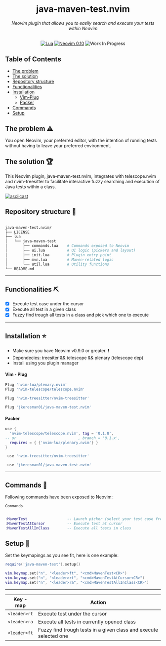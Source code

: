 <div align="center">

  <h1>java-maven-test.nvim</h1>
  <h6>Neovim plugin that allows you to easily search and execute your tests within Neovim</h6>

[![Lua](https://img.shields.io/badge/Lua-blue.svg?style=for-the-badge&logo=lua)](http://www.lua.org)
[![Neovim 0.10](https://img.shields.io/badge/Neovim%200.10-green.svg?style=for-the-badge&logo=neovim)](https://neovim.io)
![Work In Progress](https://img.shields.io/badge/Work%20In%20Progress-orange?style=for-the-badge)

</div>

## Table of Contents ##

- [The problem](#problem)
- [The solution](#solution)
- [Repository structure](#repo)
- [Functionalities](#functionalities)
- [Installation](#installation)
    - [Vim-Plug](#vimplug)
    - [Packer](#packer)
- [Commands](#commands)
- [Setup](#setup)

##  The problem :warning: <a name="problem"></a> ##
You open Neovim, your preferred editor, with the intention of running tests without having to leave your preferred environment.

## The solution :trophy: <a name="solution"></a> ##

This Neovim plugin, java-maven-test.nvim, integrates with telescope.nvim and nvim-treesitter to facilitate interactive fuzzy searching and execution of Java tests within a class.

[![asciicast](https://asciinema.org/a/YJnUsr3ujc1GHgoRsXGZWxeS4.svg)](https://asciinema.org/a/YJnUsr3ujc1GHgoRsXGZWxeS4)

## Repository structure :open_file_folder: <a name="repo"></a> ##
```bash

java-maven-test.nvim/
├── LICENSE
├── lua
│   └── java-maven-test
│       ├── commands.lua    # Commands exposed to Neovim
│       ├── ui.lua          # UI logic (pickers and layout)
│       ├── init.lua        # Plugin entry point
│       ├── mvn.lua         # Maven-related logic
│       └── util.lua        # Utility functions
└── README.md

```
***

## Functionalities :pick: <a name="functionalities"></a> ##

- [x] Execute test case under the cursor
- [x] Execute all test in a given class
- [x] Fuzzy find trough all tests in a class and pick which one to execute
***

##  Installation :star: <a name="installation"></a> ##
* Make sure you have Neovim v0.9.0 or greater. :exclamation:
* Dependecies: treesiter && telescope && plenary (telescope dep)
* Install using you plugin manager


#### Vim - Plug <a name="vimplug"></a> ####
```lua
Plug 'nvim-lua/plenary.nvim'
Plug 'nvim-telescope/telescope.nvim'

Plug 'nvim-treesitter/nvim-treesitter'

Plug 'jkeresman01/java-maven-test.nvim'
```

#### Packer <a name="packer"></a> ####

```lua
use {
  'nvim-telescope/telescope.nvim', tag = '0.1.8',
-- or                            , branch = '0.1.x',
  requires = { {'nvim-lua/plenary.nvim'} }
}

 use 'nvim-treesitter/nvim-treesitter'

 use 'jkeresman01/java-maven-test.nvim'
```
***

## Commands :musical_keyboard: <a name="commands"></a> ##

Following commands have been exposed to Neovim:

`Commands`  
```lua

:MavenTest                  -- Launch picker (select your test case from UI)
:MavenTestAtCursor          -- Execute test at cursor
:MavenTestAllInClass        -- Execute all tests in class

```

## Setup :wrench: <a name="setup"></a> ##

Set the keymapings as you see fit, here is one example:

```lua
require('java-maven-test').setup()

vim.keymap.set("n", "<leader>ft", "<cmd>MavenTest<CR>")
vim.keymap.set("n", "<leader>rt", "<cmd>MavenTestAtCursor<CR>")
vim.keymap.set("n", "<leader>ra", "<cmd>MavenTestAllInClass<CR>")
```
***

| Key - map     | Action                                                             |
|---------------|--------------------------------------------------------------------|
| `<leader>rt`  | Execute test under the cursor                                      |
| `<leader>ra`  | Execute all tests in currently opened class                        |
| `<leader>ft`  | Fuzzy find trough tests in a given class and execute selected one  |

